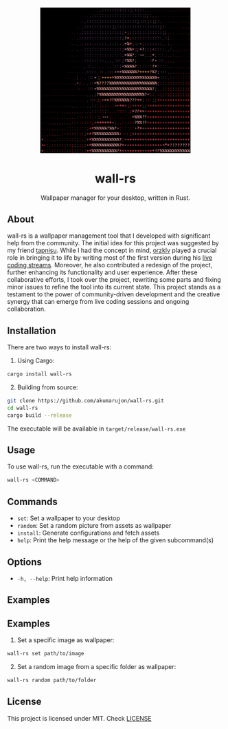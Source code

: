 <p align="center">
    <img src=".github/assets/icon.png" width="350px">
</p>

<h1 align="center">wall-rs</h1>

<p align="center">Wallpaper manager for your desktop, written in Rust.</p>

## About

wall-rs is a wallpaper management tool that I developed with significant help from
the community. The initial idea for this project was suggested by my friend
<a href="https://github.com/tapnisu">tapnisu</a>. While I had the concept in
mind, <a href="https://github.com/orzklv">orzklv</a> played a crucial role in
bringing it to life by writing most of the first version during his
<a href="https://www.youtube.com/@orzklv/streams">live coding streams</a>. Moreover, he also
contributed a redesign of the project, further enhancing its functionality and
user experience. After these collaborative efforts, I took over the project,
rewriting some parts and fixing minor issues to refine the tool into its current
state. This project stands as a testament to the power of community-driven
development and the creative synergy that can emerge from live coding sessions
and ongoing collaboration.

## Installation

There are two ways to install wall-rs:

1. Using Cargo:

```bash
cargo install wall-rs
```

2. Building from source:

```bash
git clone https://github.com/akumarujon/wall-rs.git 
cd wall-rs 
cargo build --release
```

The executable will be available in `target/release/wall-rs.exe`

## Usage

To use wall-rs, run the executable with a command:

```bash
wall-rs <COMMAND>
```

## Commands

- `set`: Set a wallpaper to your desktop
- `random`: Set a random picture from assets as wallpaper
- `install`: Generate configurations and fetch assets
- `help`: Print the help message or the help of the given subcommand(s)

## Options

- `-h, --help`: Print help information

## Examples

## Examples

1. Set a specific image as wallpaper:

```bash
wall-rs set path/to/image
```

2. Set a random image from a specific folder as wallpaper:

```bash
wall-rs random path/to/folder
```

<h2>License</h2>

This project is licensed under MIT. Check [LICENSE](./LICENSE)
